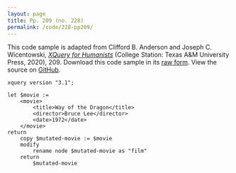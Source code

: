 ```yaml
---
layout: page
title: Pp. 209 (no. 228)
permalink: /code/228-pp209/
---
```


This code sample is adapted from Clifford B. Anderson and Joseph C. Wicentowski, 
[_XQuery for Humanists_](/) (College Station: Texas A&M University Press, 2020), 209. 
Download this code sample in its [raw form](/code/228-pp209/228-pp209.xq).
View the source on [GitHub](https://github.com/coding4humanists/xquery4humanists/blob/master/code/228-pp209/228-pp209.xq).

```xquery
xquery version "3.1";

let $movie :=
    <movie>
        <title>Way of the Dragon</title>
        <director>Bruce Lee</director>
        <date>1972</date>
    </movie>
return
    copy $mutated-movie := $movie
    modify 
        rename node $mutated-movie as "film"
    return
        $mutated-movie
```  
